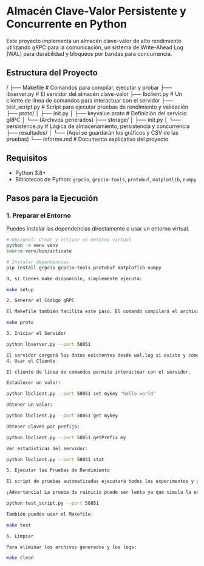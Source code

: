 # Almacén Clave-Valor Persistente y Concurrente en Python

Este proyecto implementa un almacén clave-valor de alto rendimiento utilizando gRPC para la comunicación, un sistema de Write-Ahead Log (WAL) para durabilidad y bloqueos por bandas para concurrencia.

## Estructura del Proyecto


/
├── Makefile              # Comandos para compilar, ejecutar y probar
├── lbserver.py           # El servidor del almacén clave-valor
├── lbclient.py           # Un cliente de línea de comandos para interactuar con el servidor
├── test_script.py        # Script para ejecutar pruebas de rendimiento y validación
├── proto/
│   ├── init.py
│   ├── keyvalue.proto    # Definición del servicio gRPC
│   └── (Archivos generados)
├── storage/
│   ├── init.py
│   └── persistence.py    # Lógica de almacenamiento, persistencia y concurrencia
├── resultados/
│   └── (Aquí se guardarán los gráficos y CSV de las pruebas)
└── informe.md            # Documento explicativo del proyecto


## Requisitos

- Python 3.8+
- Bibliotecas de Python: `grpcio`, `grpcio-tools`, `protobuf`, `matplotlib`, `numpy`

## Pasos para la Ejecución

### 1. Preparar el Entorno

Puedes instalar las dependencias directamente o usar un entorno virtual.

```bash
# Opcional: Crear y activar un entorno virtual
python -m venv venv
source venv/bin/activate

# Instalar dependencias
pip install grpcio grpcio-tools protobuf matplotlib numpy

O, si tienes make disponible, simplemente ejecuta:

make setup

2. Generar el Código gRPC

El Makefile también facilita este paso. El comando compilará el archivo .proto y creará los stubs de Python necesarios en el directorio proto/.

make proto

3. Iniciar el Servidor

python lbserver.py --port 50051

El servidor cargará los datos existentes desde wal.log si existe y comenzará a escuchar peticiones.
4. Usar el Cliente

El cliente de línea de comandos permite interactuar con el servidor.

Establecer un valor:

python lbclient.py --port 50051 set mykey "hello world"

Obtener un valor:

python lbclient.py --port 50051 get mykey

Obtener claves por prefijo:

python lbclient.py --port 50051 getPrefix my

Ver estadísticas del servidor:

python lbclient.py --port 50051 stat

5. Ejecutar las Pruebas de Rendimiento

El script de pruebas automatizadas ejecutará todos los experimentos y guardará los resultados (gráficos .png y datos .csv) en la carpeta resultados/.

¡Advertencia! La prueba de reinicio puede ser lenta ya que simula la escritura de 10 millones de claves.

python test_script.py --port 50051

También puedes usar el Makefile:

make test

6. Limpiar

Para eliminar los archivos generados y los logs:

make clean